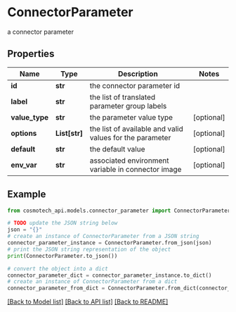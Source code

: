 # ConnectorParameter

a connector parameter

## Properties

Name | Type | Description | Notes
------------ | ------------- | ------------- | -------------
**id** | **str** | the connector parameter id | 
**label** | **str** | the list of translated parameter group labels | 
**value_type** | **str** | the parameter value type | [optional] 
**options** | **List[str]** | the list of available and valid values for the parameter | [optional] 
**default** | **str** | the default value | [optional] 
**env_var** | **str** | associated environment variable in connector image | [optional] 

## Example

```python
from cosmotech_api.models.connector_parameter import ConnectorParameter

# TODO update the JSON string below
json = "{}"
# create an instance of ConnectorParameter from a JSON string
connector_parameter_instance = ConnectorParameter.from_json(json)
# print the JSON string representation of the object
print(ConnectorParameter.to_json())

# convert the object into a dict
connector_parameter_dict = connector_parameter_instance.to_dict()
# create an instance of ConnectorParameter from a dict
connector_parameter_from_dict = ConnectorParameter.from_dict(connector_parameter_dict)
```
[[Back to Model list]](../README.md#documentation-for-models) [[Back to API list]](../README.md#documentation-for-api-endpoints) [[Back to README]](../README.md)


